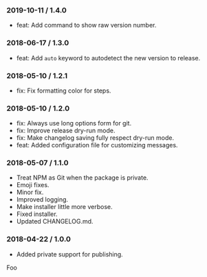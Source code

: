 ### 2019-10-11 / 1.4.0

* feat: Add command to show raw version number.

### 2018-06-17 / 1.3.0

* feat: Add `auto` keyword to autodetect the new version to release.

### 2018-05-10 / 1.2.1

* fix: Fix formatting color for steps.

### 2018-05-10 / 1.2.0

* fix: Always use long options form for git.
* fix: Improve release dry-run mode.
* fix: Make changelog saving fully respect dry-run mode.
* feat: Added configuration file for customizing messages.

### 2018-05-07 / 1.1.0

* Treat NPM as Git when the package is private.
* Emoji fixes.
* Minor fix.
* Improved logging.
* Make installer little more verbose.
* Fixed installer.
* Updated CHANGELOG.md.

### 2018-04-22 / 1.0.0

* Added private support for publishing.

Foo